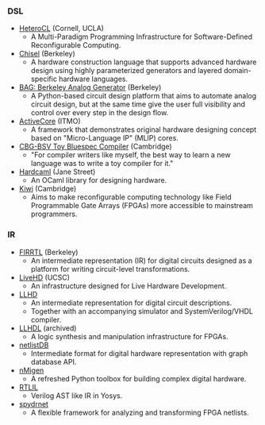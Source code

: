### DSL
 - [HeteroCL](https://github.com/cornell-zhang/heterocl) (Cornell, UCLA)
   - A Multi-Paradigm Programming Infrastructure for Software-Defined Reconfigurable Computing.
 - [Chisel](https://chisel.eecs.berkeley.edu/) (Berkeley)
   - A hardware construction language that supports advanced hardware design using highly parameterized generators and layered domain-specific hardware languages.
 - [BAG: Berkeley Analog Generator](https://github.com/ucb-art/BAG_framework) (Berkeley)
   - A Python-based circuit design platform that aims to automate analog circuit design, but at the same time give the user full visibility and control over every step in the design flow.
 - [ActiveCore](https://github.com/AntonovAlexander/activecore) (ITMO)
   - A framework that demonstrates original hardware designing concept based on "Micro-Language IP" (MLIP) cores.
 - [CBG-BSV Toy Bluespec Compiler](https://www.cl.cam.ac.uk/~djg11//wwwhpr/toy-bluespec-compiler.html) (Cambridge)
   - "For compiler writers like myself, the best way to learn a new language was to write a toy compiler for it."
 - [Hardcaml](https://github.com/janestreet/hardcaml) (Jane Street)
   - An OCaml library for designing hardware.
 - [Kiwi](https://www.cl.cam.ac.uk/~djg11/kiwi/) (Cambridge)
   - Aims to make reconfigurable computing technology like Field Programmable Gate Arrays (FPGAs) more accessible to mainstream programmers.

### IR
 - [FIRRTL](https://github.com/freechipsproject/firrtl) (Berkeley)
   - An intermediate representation (IR) for digital circuits designed as a platform for writing circuit-level transformations.
 - [LiveHD](https://github.com/masc-ucsc/livehd) (UCSC)
   - An infrastructure designed for Live Hardware Development.
 - [LLHD](http://www.llhd.io/)
   - An intermediate representation for digital circuit descriptions.
   - Together with an accompanying simulator and SystemVerilog/VHDL compiler.
 - [LLHDL](https://github.com/errordeveloper/llhdl) (archived)
   - A logic synthesis and manipulation infrastructure for FPGAs.
 - [netlistDB](https://github.com/HardwareIR/netlistDB)
   - Intermediate format for digital hardware representation with graph database API.
 - [nMigen](https://github.com/m-labs/nmigen)
   - A refreshed Python toolbox for building complex digital hardware.
 - [RTLIL](https://github.com/YosysHQ/yosys/blob/master/kernel/rtlil.h)
   - Verilog AST like IR in Yosys.
 - [spydrnet](https://byuccl.github.io/spydrnet/)
   - A flexible framework for analyzing and transforming FPGA netlists.
